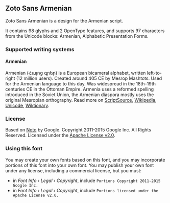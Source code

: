 
## Zoto Sans Armenian

Zoto Sans Armenian is a design for the Armenian script.

It contains 98 glyphs and 2 OpenType features, and supports 97 characters from the Unicode blocks: Armenian, Alphabetic Presentation Forms.


### Supported writing systems


#### Armenian

Armenian (Հայոց գրեր) is a European bicameral alphabet, written left-to-right (12 million users). Created around 405 CE by Mesrop Mashtots. Used for the Armenian language to this day. Was widespread in the 18th–19th centuries CE in the Ottoman Empire. Armenia uses a reformed spelling introduced in the Soviet Union, the Armenian diaspora mostly uses the original Mesropian orthography. Read more on [ScriptSource](https://scriptsource.org/scr/Armn), [Wikipedia](https://en.wikipedia.org/wiki/ISO_15924:Armn), [Unicode](https://www.unicode.org/versions/Unicode13.0.0/ch07.pdf#G3334), [Wiktionary](https://en.wiktionary.org/wiki/Category:Armenian_script).


### License

Based on [Noto](https://github.com/notofonts) by Google. Copyright 2011-2015 Google Inc. All Rights Reserved. Licensed under the [Apache License v2.0](https://www.apache.org/licenses/LICENSE-2.0.txt).

### Using this font

You may create your own fonts based on this font, and you may incorporate portions of this font into your own font. You may publish your own font under any license, including a commercial license, but you must:

- in _Font Info › Legal › Copyright_, include `Portions Copyright 2011-2015 Google Inc.`
- in _Font Info › Legal › Copyright_, include `Portions licensed under the Apache License v2.0.`
